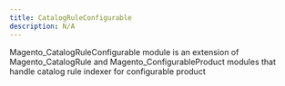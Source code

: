 ```yaml
---
title: CatalogRuleConfigurable
description: N/A
---
```


Magento_CatalogRuleConfigurable module is an extension of Magento_CatalogRule and Magento_ConfigurableProduct modules that handle catalog rule indexer for configurable product
